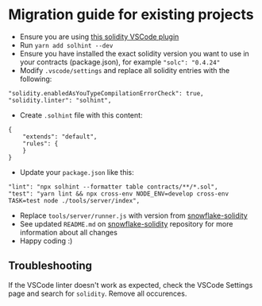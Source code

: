 # Migration guide for existing projects

- Ensure you are using [this solidity VSCode plugin](https://marketplace.visualstudio.com/items?itemName=JuanBlanco.solidity)
- Run `yarn add solhint --dev`
- Ensure you have installed the exact solidity version you want to use in your contracts (package.json), for example `"solc": "0.4.24"`
- Modify `.vscode/settings` and replace all solidity entries with the following:
```
"solidity.enabledAsYouTypeCompilationErrorCheck": true,
"solidity.linter": "solhint",
```

- Create `.solhint` file with this content:
```
{
    "extends": "default",
    "rules": {
    }
}
```

- Update your `package.json` like this:
```
"lint": "npx solhint --formatter table contracts/**/*.sol",
"test": "yarn lint && npx cross-env NODE_ENV=develop cross-env TASK=test node ./tools/server/index",
```

- Replace `tools/server/runner.js` with version from [snowflake-solidity](https://github.com/validitylabs/snowflake-solidity)
- See updated `README.md` on  [snowflake-solidity](https://github.com/validitylabs/snowflake-solidity) repository for more information about all changes
- Happy coding :)

## Troubleshooting
If the VSCode linter doesn't work as expected, check the VSCode Settings page and search for `solidity`. Remove all occurences.
